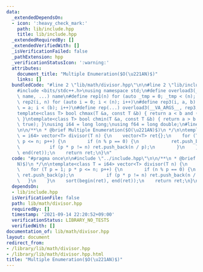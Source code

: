 ```yaml
---
data:
  _extendedDependsOn:
  - icon: ':heavy_check_mark:'
    path: lib/include.hpp
    title: lib/include.hpp
  _extendedRequiredBy: []
  _extendedVerifiedWith: []
  _isVerificationFailed: false
  _pathExtension: hpp
  _verificationStatusIcon: ':warning:'
  attributes:
    document_title: "Multiple Enumeration($O(\u221AN)$)"
    links: []
  bundledCode: "#line 2 \"lib/math/divisor.hpp\"\n\n#line 2 \"lib/include.hpp\"\n\n\
    #include <bits/stdc++.h>\nusing namespace std;\n#define overload3(_1, _2, _3,\
    \ name, ...) name\n#define rep1(n) for (auto _tmp = 0; _tmp < (n); _tmp++)\n#define\
    \ rep2(i, n) for (auto i = 0; i < (n); i++)\n#define rep3(i, a, b) for (auto i\
    \ = a; i < (b); i++)\n#define rep(...) overload3(__VA_ARGS__, rep3, rep2, rep1)(__VA_ARGS__)\n\
    template<class T> bool chmax(T &a, const T &b) { return a < b and (a = b, true);\
    \ }\ntemplate<class T> bool chmin(T &a, const T &b) { return a > b and (a = b,\
    \ true); }\nusing i64 = long long;\nusing f64 = long double;\n#line 4 \"lib/math/divisor.hpp\"\
    \n\n/**\n * @brief Multiple Enumeration($O(\u221AN)$)\n */\n\ntemplate<class T\
    \ = i64> vector<T> divisor(T n) {\n    vector<T> ret{};\n    for (T p = 1; p *\
    \ p <= n; p++) {\n        if (n % p == 0) {\n            ret.push_back(p);\n \
    \           if (p * p != n) ret.push_back(n / p);\n        }\n    }\n    sort(begin(ret),\
    \ end(ret));\n    return ret;\n}\n"
  code: "#pragma once\n\n#include \"../include.hpp\"\n\n/**\n * @brief Multiple Enumeration($O(\u221A\
    N)$)\n */\n\ntemplate<class T = i64> vector<T> divisor(T n) {\n    vector<T> ret{};\n\
    \    for (T p = 1; p * p <= n; p++) {\n        if (n % p == 0) {\n           \
    \ ret.push_back(p);\n            if (p * p != n) ret.push_back(n / p);\n     \
    \   }\n    }\n    sort(begin(ret), end(ret));\n    return ret;\n}\n"
  dependsOn:
  - lib/include.hpp
  isVerificationFile: false
  path: lib/math/divisor.hpp
  requiredBy: []
  timestamp: '2021-09-14 22:20:52+09:00'
  verificationStatus: LIBRARY_NO_TESTS
  verifiedWith: []
documentation_of: lib/math/divisor.hpp
layout: document
redirect_from:
- /library/lib/math/divisor.hpp
- /library/lib/math/divisor.hpp.html
title: "Multiple Enumeration($O(\u221AN)$)"
---
```

